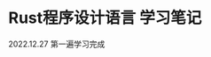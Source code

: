 <!--
 * @Author: wlj
 * @Date: 2022-11-29 17:45:49
 * @LastEditors: wlj
 * @LastEditTime: 2022-12-27 09:08:10
 * @Description: 
-->
# Rust程序设计语言 学习笔记

2022.12.27 第一遍学习完成